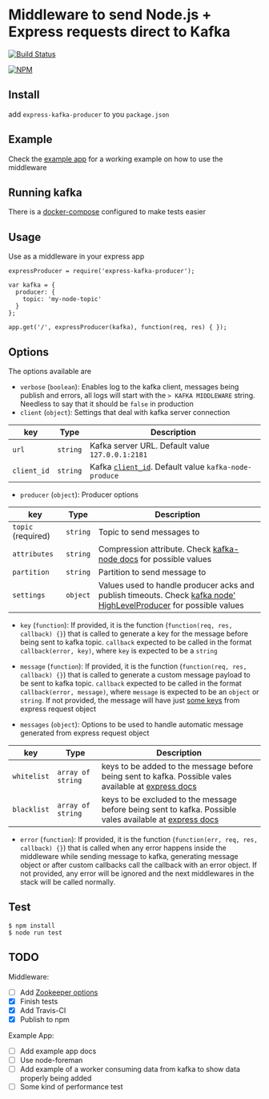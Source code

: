 # Middleware to send Node.js + Express requests direct to Kafka

[![Build Status](https://img.shields.io/travis/felipesabino/express-kafka-producer.svg?style=flat-square)](https://travis-ci.org/felipesabino/express-kafka-producer)

[![NPM](https://nodei.co/npm/express-kafka-producer.png)](https://nodei.co/npm/express-kafka-producer/)

## Install

add `express-kafka-producer` to you `package.json`


## Example

Check the [example app](example/index.js) for a working example on how to use the middleware

## Running kafka

There is a [docker-compose](./DOCKER.md) configured to make tests easier

## Usage

Use as a middleware in your express app

```
expressProducer = require('express-kafka-producer');

var kafka = {
  producer: {
    topic: 'my-node-topic'
  }
};

app.get('/', expressProducer(kafka), function(req, res) { });

```


## Options

The options available are

- `verbose` (`boolean`): Enables log to the kafka client, messages being publish and errors, all logs will start with the `> KAFKA MIDDLEWARE` string. Needless to say that it should be `false` in production
- `client` (`object`): Settings that deal with kafka server connection

key             | Type         | Description
--------------- | -----------  | ---
`url`           | `string`     | Kafka server URL. Default value `127.0.0.1:2181`
`client_id`     | `string`     | Kafka [`client_id`](https://github.com/SOHU-Co/kafka-node/#clientconnectionstring-clientid-zkoptions). Default value `kafka-node-produce`

- `producer` (`object`): Producer options

key                 | Type      | Description
------------------- | --------- | ---
`topic` (required)  | `string`  | Topic to send messages to
`attributes`        | `string`  | Compression attribute. Check [kafka-node docs](https://github.com/SOHU-Co/kafka-node/#sendpayloads-cb-1) for possible values
`partition`         | `string`  | Partition to send message to
`settings`          | `object`  | Values used to handle producer acks and publish timeouts. Check [kafka node' HighLevelProducer](https://github.com/SOHU-Co/kafka-node/blob/7101c4e1818987f4b6f8cf52c7fd5565c11768db/lib/highLevelProducer.js#L37-L38) for possible values

- `key` (`function`): If provided, it is the function (`function(req, res, callback) {}`) that is called to generate a key for the message before being sent to kafka topic. `callback` expected to be called in the format `callback(error, key)`, where `key` is expected to be a `string`


- `message` (`function`): If provided, it is the function (`function(req, res, callback) {}`) that is called to generate a custom message payload to be sent to kafka topic. `callback` expected to be called in the format `callback(error, message)`, where `message` is expected to be an `object` or `string`.
If not provided, the message will have just [some keys](./lib/message.js#L7-L25) from express request object

- `messages` (`object`): Options to be used to handle automatic message generated from express request object

key             | Type                  | Description
--------------- | --------------------  | ---
`whitelist`     | `array of string`     | keys to be added to the message before being sent to kafka. Possible vales available at [express docs](http://expressjs.com/4x/api.html#req)
`blacklist`     | `array of string`     | keys to be excluded to the message before being sent to kafka. Possible vales available at [express docs](http://expressjs.com/4x/api.html#req)

- `error` (`function`): If provided, it is the function (`function(err, req, res, callback) {}`) that is called when any error happens inside the middleware while sending message to kafka, generating message object or after custom callbacks call the callback with an error object. If not provided, any error will be ignored and the next middlewares in the stack will be called normally.

## Test

```
$ npm install
$ node run test
```

## TODO

Middleware:

- [ ] Add [Zookeeper options](https://github.com/SOHU-Co/kafka-node/#clientconnectionstring-clientid-zkoptions)
- [x] Finish tests
- [x] Add Travis-CI
- [x] Publish to npm

Example App:

- [ ] Add example app docs
- [ ] Use node-foreman
- [ ] Add example of a worker consuming data from kafka to show data properly being added
- [ ] Some kind of performance test
